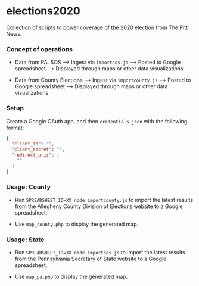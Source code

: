 # elections2020

Collection of scripts to power coverage of the 2020 election from The Pitt News.

### Concept of operations

- Data from PA. SOS --> Ingest via `importsos.js` --> Posted to Google
spreadsheet --> Displayed through maps or other data visualizations

- Data from County Elections --> Ingest via `importcounty.js` --> Posted to Google
spreadsheet --> Displayed through maps or other data visualizations

### Setup

Create a Google OAuth app, and then `credentials.json` with the following format:

```json
{
  "client_id": "",
  "client_secret": "",
  "redirect_uris": [
    ""
  ]
}

```

### Usage: County

- Run `SPREADSHEET_ID=XX node importcounty.js` to import the latest results
from the Allegheny County Division of Elections website to a Google spreadsheet.

- Use `map_county.php` to display the generated map.

### Usage: State

- Run `SPREADSHEET_ID=XX node importsos.js` to import the latest results
from the Pennsylvania Secretary of State website to a Google
spreadsheet.

- Use `map_pa.php` to display the generated map.
